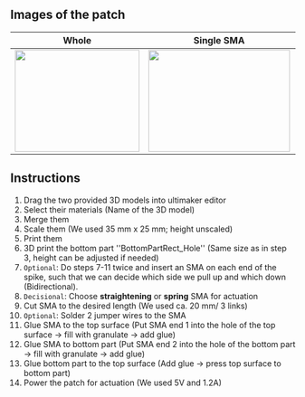 ## Images of the patch

Whole            |  Single SMA |   Dual SMA | Spring
:-------------------------:|:-------------------------:|:-------------------------:|:-------------------------:
<img src="https://user-images.githubusercontent.com/82590951/187466364-247a7cbe-1558-4838-8ffe-39bfc95e8776.png" width="220" height="180" />|<img src="https://user-images.githubusercontent.com/82590951/187466506-e9e7b8e5-4a58-471d-b260-0205ac9a73b0.png" width="250" height="180" />|<img src="https://user-images.githubusercontent.com/82590951/187466640-26772848-5cb3-4d42-a46c-b5b43907b645.png" width="250" height="180" />|<img src="https://user-images.githubusercontent.com/82590951/187465999-df6f7c9f-2072-43af-afe1-ec5fcd5200da.png" width="250" height="180" />

## Instructions

1. Drag the two provided 3D models into ultimaker editor
2. Select their materials (Name of the 3D model)
3. Merge them
4. Scale them (We used 35 mm x 25 mm; height unscaled)
5. Print them
6. 3D print the bottom part ''BottomPartRect_Hole'' (Same size as in step 3, height can be adjusted if needed)
7. `Optional`: Do steps 7-11 twice and insert an SMA on each end of the spike, such that we can decide which side we pull up and which down (Bidirectional).
8. `Decisional`: Choose **straightening** or **spring** SMA for actuation
9. Cut SMA to the desired length (We used ca. 20 mm/ 3 links)
10. `Optional`: Solder 2 jumper wires to the SMA
11. Glue SMA to the top surface (Put SMA end 1 into the hole of the top surface → fill with granulate → add glue)
12. Glue SMA to bottom part (Put SMA end 2 into the hole of the bottom part → fill with granulate → add glue)
13. Glue bottom part to the top surface (Add glue → press top surface to bottom part)
14. Power the patch for actuation (We used 5V and 1.2A)
